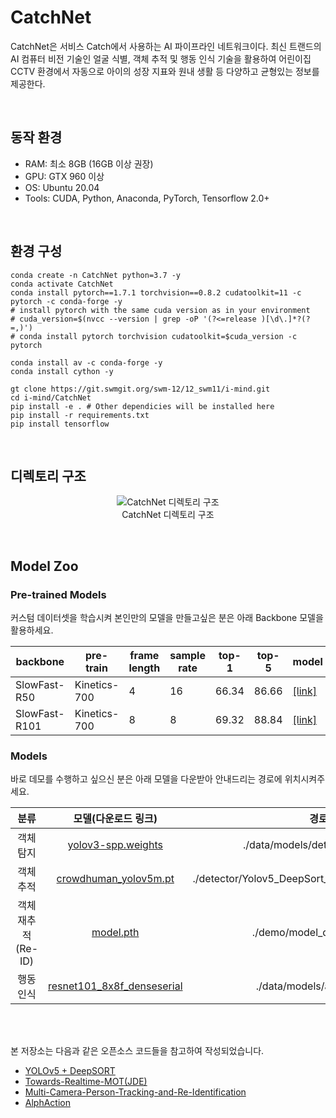 # CatchNet
<p>CatchNet은 서비스 Catch에서 사용하는 AI 파이프라인 네트워크이다. 최신 트랜드의 AI 컴퓨터 비전 기술인 얼굴 식별, 객체 추적 및 행동 인식 기술을 활용하여 어린이집 CCTV 환경에서 자동으로 아이의 성장 지표와 원내 생활 등 다양하고 균형있는 정보를 제공한다.</p>

<br>

## 동작 환경
<p>

- RAM: 최소 8GB (16GB 이상 권장)
- GPU: GTX 960 이상
- OS: Ubuntu 20.04
- Tools: CUDA, Python, Anaconda, PyTorch, Tensorflow 2.0+
</p>

<br>

## 환경 구성
<p>


```
conda create -n CatchNet python=3.7 -y
conda activate CatchNet
conda install pytorch==1.7.1 torchvision==0.8.2 cudatoolkit=11 -c pytorch -c conda-forge -y
# install pytorch with the same cuda version as in your environment
# cuda_version=$(nvcc --version | grep -oP '(?<=release )[\d\.]*?(?=,)')
# conda install pytorch torchvision cudatoolkit=$cuda_version -c pytorch

conda install av -c conda-forge -y
conda install cython -y

gt clone https://git.swmgit.org/swm-12/12_swm11/i-mind.git
cd i-mind/CatchNet
pip install -e . # Other dependicies will be installed here
pip install -r requirements.txt
pip install tensorflow
```
</p>

<br>

## 디렉토리 구조
<p>

  <div align="center">
    <figure>
        <img src="https://drive.google.com/uc?export=view&id=1vAnimz8Bojgd-e-xl-_1IbHot-owkzA1" alt="CatchNet 디렉토리 구조">
        <div align="center"><figcation>CatchNet 디렉토리 구조</figcation></div>
    </figure>
  </div>
</p>

<br>

## Model Zoo
### Pre-trained Models
<p>커스텀 데이터셋을 학습시켜 본인만의 모델을 만들고싶은 분은 아래 Backbone 모델을 활용하세요.</p>
<p>

| backbone | pre-train | frame length | sample rate | top-1 | top-5 | model |
| ------------- | ------------- | ------------- | ------------- | ------------- | ------------- | ------------- |
| SlowFast-R50 | Kinetics-700 | 4 | 16 | 66.34 | 86.66 | [[link]](https://drive.google.com/file/d/1bNcF295jxY4Zbqf0mdtsw9QifpXnvOyh/view?usp=sharing) |
| SlowFast-R101 | Kinetics-700 | 8 | 8 | 69.32 | 88.84 | [[link]](https://drive.google.com/file/d/1v1FdPUXBNRj-oKfctScT4L4qk8L1k3Gg/view?usp=sharing) |
</p>

### Models
<p>바로 데모를 수행하고 싶으신 분은 아래 모델을 다운받아 안내드리는 경로에 위치시켜주세요.</p>
<p>


분류 | 모델(다운로드 링크) | 경로
:-: | :-: | :-:
객체 탐지 | [yolov3-spp.weights](https://drive.google.com/open?id=1T13mXnPLu8JRelwh60BRR21f2TlGWBAM) | ./data/models/detector_models/
객체 추적 | [crowdhuman_yolov5m.pt](https://drive.google.com/file/d/1gglIwqxaH2iTvy6lZlXuAcMpd_U0GCUb/view?usp=sharing) | ./detector/Yolov5_DeepSort_Pytorch/yolov5/weights/
객체 재추적(Re-ID) | [model.pth](https://drive.google.com/file/d/1_LoiFYlsVu3ervIidYIMopodyBLswmi4/view?usp=sharing) | ./demo/model_data/models/
행동 인식 | [resnet101_8x8f_denseserial](https://drive.google.com/file/d/1DKHo0XoBjrTO2fHTToxbV0mAPzgmNH3x/view?usp=sharing) | ./data/models/aia_models/
</p>

<br><br>

<p>

본 저장소는 다음과 같은 오픈소스 코드들을 참고하여 작성되었습니다.
- [YOLOv5 + DeepSORT](https://github.com/mikel-brostrom/Yolov5_DeepSort_Pytorch)
- [Towards-Realtime-MOT(JDE)](https://github.com/Zhongdao/Towards-Realtime-MOT)
- [Multi-Camera-Person-Tracking-and-Re-Identification](https://github.com/samihormi/Multi-Camera-Person-Tracking-and-Re-Identification)
- [AlphAction](https://github.com/MVIG-SJTU/AlphAction)
</p>